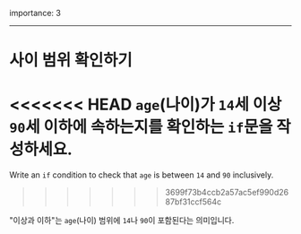 importance: 3

---

# 사이 범위 확인하기

<<<<<<< HEAD
`age`(나이)가 `14`세 이상 `90`세 이하에 속하는지를 확인하는 `if`문을 작성하세요.
=======
Write an `if` condition to check that `age` is between `14` and `90` inclusively.
>>>>>>> 3699f73b4ccb2a57ac5ef990d2687bf31ccf564c

"이상과 이하"는 `age`(나이) 범위에 `14`나 `90`이 포함된다는 의미입니다.
